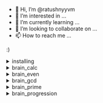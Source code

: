 - 👋 Hi, I’m @ratushnyyvm
- 👀 I’m interested in ...
- 🌱 I’m currently learning ...
- 💞️ I’m looking to collaborate on ...
- 📫 How to reach me ...

<!---
ratushnyyvm/ratushnyyvm is a ✨ special ✨ repository because its `README.md` (this file) appears on your GitHub profile.
You can click the Preview link to take a look at your changes.
--->
 :) 

<details>
  <summary>installing</summary>
    
  ### win
  тесттесттест
</details>

<details>
  <summary>brain_calc</summary>
    
  ### win
  тесттесттест

  ### loss
  тесттесттест
</details>

<details>
  <summary>brain_even</summary>
    
  ### win
  тесттесттест

  ### loss
  тесттесттест
</details>

<details>
  <summary>brain_gcd</summary>
    
  ### win
  тесттесттест

  ### loss
  тесттесттест
</details>

<details>
  <summary>brain_prime</summary>
    
  ### win
  тесттесттест

  ### loss
  тесттесттест
</details>

<details>
  <summary>brain_progression</summary>
    
  ### win
  тесттесттест

  ### loss
  тесттесттест
</details>
